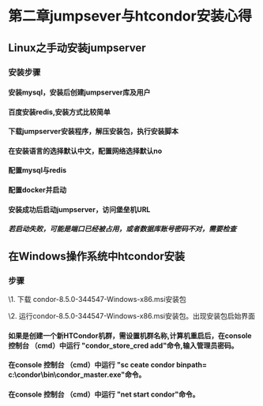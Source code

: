 # 第二章jumpsever与htcondor安装心得



## Linux之手动安装jumpserver

### 安装步骤

#### 安装mysql，安装后创建jumpserver库及用户

#### 百度安装redis,安装方式比较简单

#### 下载jumpserver安装程序，解压安装包，执行安装脚本

#### 在安装语言的选择默认中文，配置网络选择默认no

#### 配置mysql与redis

#### 配置docker并启动

#### 安装成功后启动jumpserver，访问堡垒机URL

##### 若启动失败，可能是端口已经被占用，或者数据库账号密码不对，需要检查

## 在Windows操作系统中htcondor安装

### 步骤

 \1.  下载 condor-8.5.0-344547-Windows-x86.msi安装包

 \2.  运行condor-8.5.0-344547-Windows-x86.msi安装包。出现安装包启始界面

#### 如果是创建一个新HTCondor机群，需设置机群名称,计算机重启后，在console 控制台 （cmd）中运行 "condor_store_cred add"命令,输入管理员密码。

#### 在console 控制台 （cmd）中运行 "sc ceate condor binpath= c:\condor\bin\condor_master.exe"命令。

#### 在console 控制台 （cmd）中运行 "net start condor"命令。







